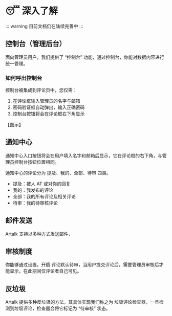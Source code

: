 # 😴 深入了解

::: warning
目前文档仍在陆续完善中
:::

## 控制台（管理后台）

面向管理员用户，我们提供了 “控制台” 功能，通过控制台，你能对数据内容进行统一管理。

### 如何呼出控制台

控制台被集成到评论页中，您仅需：

1. 在评论框输入管理员的名字与邮箱
2. 密码验证框自动弹出，输入正确密码
3. 控制台按钮将会在评论框右下角显示

【图示】

## 通知中心

通知中心入口按钮将会在用户填入名字和邮箱后显示，它在评论框的右下角，与管理员控制台按钮位置相同。

通知中心的评论分为 提及、我的、全部、待审 四类。

- 提及：被人 AT 或对你的回复
- 我的：我发布的评论
- 全部：我的所有评论及相关评论
- 待审：我的待审核评论

## 邮件发送

Artalk 支持以多种方式发送邮件，

## 审核制度

你能够通过设置，开启 评论默认待审，当用户提交评论后，需要管理员审核后才能显示，在此期间仅评论者自己可见。

## 反垃圾

Artalk 提供多种反垃圾的方法，其具体实现我们称之为 垃圾评论检查器，一旦检测到垃圾评论，检查器会将它标记为 “待审核” 状态。
